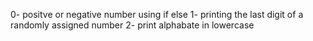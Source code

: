 0- positve or negative number using if else
1- printing the last digit of a randomly assigned number
2- print alphabate in lowercase
